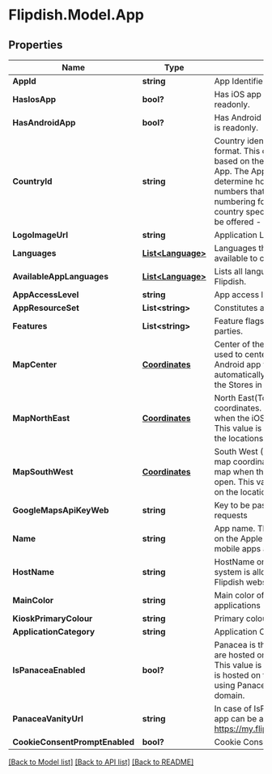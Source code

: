 # Flipdish.Model.App
## Properties

Name | Type | Description | Notes
------------ | ------------- | ------------- | -------------
**AppId** | **string** | App Identifier | [optional] 
**HasIosApp** | **bool?** | Has iOS app in Apple App Store. This is readonly. | [optional] 
**HasAndroidApp** | **bool?** | Has Android app in Google Play Store. This is readonly. | [optional] 
**CountryId** | **string** | Country identifier in ISO 3166-1 alpha-2 format.   This code is set automatically based on the locations of the Stores in the App.     The App Country is used    - to determine how to parse mobile phone numbers that are entered in their local numbering format   - to determine if country specific payment methods should be offered   - in various fraud checks | [optional] 
**LogoImageUrl** | **string** | Application Logo. | [optional] 
**Languages** | [**List&lt;Language&gt;**](Language.md) | Languages that have been selected to be available to customers. | [optional] 
**AvailableAppLanguages** | [**List&lt;Language&gt;**](Language.md) | Lists all languages that are supported by Flipdish. | [optional] 
**AppAccessLevel** | **string** | App access level for the logged in user | [optional] 
**AppResourceSet** | **List&lt;string&gt;** | Constitutes a list of available resources | [optional] 
**Features** | **List&lt;string&gt;** | Feature flags. These cannot be set by 3rd parties. | [optional] 
**MapCenter** | [**Coordinates**](Coordinates.md) | Center of the map coordinates. This is used to center the map when the iOS and Android app first open.  This value is automatically set based on the locations of the Stores in the App. | [optional] 
**MapNorthEast** | [**Coordinates**](Coordinates.md) | North East(Top Right) Corner of the map coordinates. This is used to frame the map when the iOS and Android app first open.  This value is automatically set based on the locations of the Stores in the App. | [optional] 
**MapSouthWest** | [**Coordinates**](Coordinates.md) | South West (Bottom Left) Corner of the map coordinates. This is used to frame the map when the iOS and Android app first open.  This value is automatically set based on the locations of the Stores in the App. | [optional] 
**GoogleMapsApiKeyWeb** | **string** | Key to be passed with Google Maps requests | [optional] 
**Name** | **string** | App name.   This is used in various places on the Apple App Store, Google Play Store, mobile apps and websites. | [optional] 
**HostName** | **string** | HostName on which the web-ordering system is allowed to be hosted or that a Flipdish website is hosted on. | [optional] 
**MainColor** | **string** | Main color of the web / Android / iOS applications | [optional] 
**KioskPrimaryColour** | **string** | Primary colour used on the Kiosk | [optional] 
**ApplicationCategory** | **string** | Application Category | [optional] 
**IsPanaceaEnabled** | **bool?** | Panacea is the term used for websites that are hosted on the my.flipdish.com domain. This value is true when the App&#39;s website is hosted on this domain.  The aternative to using Panacea websites is to use a custom domain. | [optional] 
**PanaceaVanityUrl** | **string** | In case of IsPanaceaEnabled is true, the app can be accessed via https://my.flipdish.com/{PanaceaVanityUrl} | [optional] 
**CookieConsentPromptEnabled** | **bool?** | Cookie Consent Prompt Enabled | [optional] 

[[Back to Model list]](../README.md#documentation-for-models) [[Back to API list]](../README.md#documentation-for-api-endpoints) [[Back to README]](../README.md)


